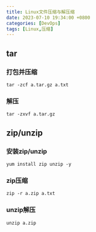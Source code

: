 ```yaml
---
title: Linux文件压缩与解压缩
date: 2023-07-10 19:34:00 +0800
categories: [DevOps]
tags: [Linux,压缩]
---
```


## tar

### 打包并压缩

```
tar -zcf a.tar.gz a.txt
```

### 解压

```
tar -zxvf a.tar.gz
```

## zip/unzip

### 安装zip/unzip

```
yum install zip unzip -y
```

### zip压缩

```
zip -r a.zip a.txt
```

### unzip解压

```
unzip a.zip
```